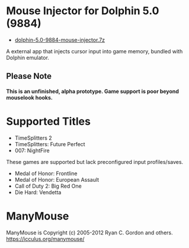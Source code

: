 # Mouse Injector for Dolphin 5.0 (9884)

* [dolphin-5.0-9884-mouse-injector.7z](https://github.com/carnivoroussociety/MouseInjectorDolphin/releases/download/v0.22/dolphin-5.0-9884-mouse-injector.7z)

A external app that injects cursor input into game memory, bundled with Dolphin emulator.

## Please Note
#### This is an unfinished, alpha prototype. Game support is poor beyond mouselook hooks.

# Supported Titles

* TimeSplitters 2
* TimeSplitters: Future Perfect
* 007: NightFire

These games are supported but lack preconfigured input profiles/saves.

* Medal of Honor: Frontline
* Medal of Honor: European Assault
* Call of Duty 2: Big Red One
* Die Hard: Vendetta

# ManyMouse

ManyMouse is Copyright (c) 2005-2012 Ryan C. Gordon and others. https://icculus.org/manymouse/